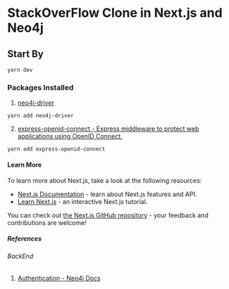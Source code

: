 # StackOverFlow Clone in Next.js and Neo4j


## Start By
```yarn dev```


### Packages Installed 
1. [neo4j-driver]()
 
```yarn add neo4j-driver```

2. [express-openid-connect - Express middleware to protect web applications using OpenID Connect.](https://yarnpkg.com/package/express-openid-connect)

```yarn add express-openid-connect```








#### Learn More

To learn more about Next.js, take a look at the following resources:

- [Next.js Documentation](https://nextjs.org/docs) - learn about Next.js features and API.
- [Learn Next.js](https://nextjs.org/learn) - an interactive Next.js tutorial.

You can check out [the Next.js GitHub repository](https://github.com/vercel/next.js/) - your feedback and contributions are welcome!

#####  References

###### BackEnd

1. [Authentication - Neo4j Docs](https://neo4j.com/docs/graphql-manual/current/auth/authentication/)
